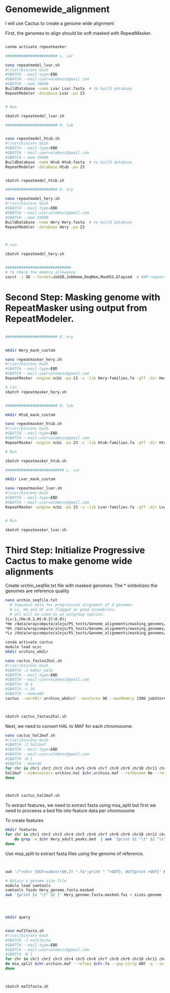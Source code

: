 # Genomewide_alignment
I will use Cactus to create a genome wide alignment


First, the genomes to align should be soft masked with RepeatMasker.


```bash

conda activate repeatmasker

####################### L. var

nano repeatmodel_lvar.sh
#!/usr/bin/env bash
#SBATCH --mail-type=END
#SBATCH --mail-user=alebesc@gmail.com
#SBATCH --mem 70000
BuildDatabase -name Lvar Lvar.fasta  # to build database
RepeatModeler -database Lvar -pa 23


# Run

sbatch repeatmodel_lvar.sh

####################### H. tub


nano repeatmodel_htub.sh
#!/usr/bin/env bash
#SBATCH --mail-type=END
#SBATCH --mail-user=alebesc@gmail.com
#SBATCH --mem 35000
BuildDatabase -name Htub Htub.fasta  # to build database
RepeatModeler -database Htub -pa 23


sbatch repeatmodel_htub.sh

####################### H. ery

nano repeatmodel_hery.sh 
#!/usr/bin/env bash
#SBATCH --mail-type=END
#SBATCH --mail-user=alebesc@gmail.com
#SBATCH --mem 35000
BuildDatabase -name Hery Hery.fasta  # to build database
RepeatModeler -database Hery -pa 23



# run

sbatch repeatmodel_hery.sh 


#############################
# to check the memory allowance 
sacct -j ID --format=JobID,JobName,ReqMem,MaxRSS,Elapsed  # RAM requested/used!!


```

# Second Step: Masking genome with RepeatMasker using output from RepeatModeler.

```bash

####################### H. ery


mkdir Hery_mask_custom

nano repeatmasker_hery.sh
#!/usr/bin/env bash
#SBATCH --mail-type=END
#SBATCH --mail-user=alebesc@gmail.com
RepeatMasker -engine ncbi -pa 23 -s -lib Hery-families.fa -gff -dir Hery_mask_custom -xsmall Hery.fasta

# run
sbatch repeatmasker_hery.sh


####################### H. tub

mkdir Htub_mask_custom

nano repeatmasker_htub.sh
#!/usr/bin/env bash
#SBATCH --mail-type=END
#SBATCH --mail-user=alebesc@gmail.com
RepeatMasker -engine ncbi -pa 23 -s -lib Htub-families.fa -gff -dir Htub_mask_custom -xsmall Htub.fasta

# Run

sbatch repeatmasker_htub.sh

########################## L. var

mkdir Lvar_mask_custom

nano repeatmasker_lvar.sh
#!/usr/bin/env bash
#SBATCH --mail-type=END
#SBATCH --mail-user=alebesc@gmail.com
RepeatMasker -engine ncbi -pa 23 -s -lib Lvar-families.fa -gff -dir Lvar_mask_custom -xsmall Lvar.fasta


# Run

sbatch repeatmasker_lvar.sh


```

# Third Step: Initialize Progressive Cactus to make genome wide alignments

Create urchin_seqfile.txt file with masked genomes.
The \* simbolizes the genomes are reference quality

```bash
nano urchin_seqfile.txt
  # Sequence data for progressive alignment of 3 genomes
  # Lv, He and Ht are flagged as good assemblies.
  # all will be used as an outgroup species.
(Lv:1,(He:0.2,Ht:0.2):0.8);
*He /data/wraycompute/alejo/PS_tests/Genome_alignments/masking_genomes/Hery.masked.fasta
*Ht /data/wraycompute/alejo/PS_tests/Genome_alignments/masking_genomes/Htub.masked.fasta
*Lv /data/wraycompute/alejo/PS_tests/Genome_alignments/masking_genomes/Lvar.masked.fasta


```




```bash
conda activate cactus
module load ucsc
mkdir urchins_wkdir

nano cactus_fastas2hal.sh
#!/usr/bin/env bash
#SBATCH -J maker_male
#SBATCH --mail-type=END
#SBATCH --mail-user=alebesc@gmail.com
#SBATCH -N 4
#SBATCH -c 24
#SBATCH --mem=40G
cactus --workDir urchins_wkdir/ --maxCores 96 --maxMemory 150G jobStore_urchin urchin_seqfile.txt urchins.hal --binariesMode local



sbatch cactus_fastas2hal.sh

```

Next, we need to convert HAL to MAF for each chromosome:


```bash
nano cactus_hal2maf.sh
#!/usr/bin/env bash
#SBATCH -J hal2maf
#SBATCH --mail-type=END
#SBATCH --mail-user=alebesc@gmail.com
#SBATCH -N 1
#SBATCH --mem=4G
for chr in chr1 chr2 chr3 chr4 chr5 chr6 chr7 chr8 chr9 chr10 chr11 chr12 chr13 chr14 chr15 chr16 chr17 chr18 chr19 chr20 chr21 ; do
hal2maf --noAncestors urchins.hal $chr.urchins.maf --refGenome He --refSequence $chr
done



sbatch cactus_hal2maf.sh

```


To extract features, we need to extract fasta using msa_split but first we need to proceess a bed file into feature data per chromosome

To create features

```bash
mkdir features
for chr in chr1 chr2 chr3 chr4 chr5 chr6 chr7 chr8 chr9 chr10 chr11 chr12 chr13 chr14 chr15 chr16 chr17 chr18 chr19 chr20 chr21 ; 
	do grep -w $chr Hery_adult_peaks.bed  | awk '{print $1 "\t" $2 "\t" $3 }' | sort -k1,1 -k2,2 -V >  features/$chr.feat.bed; 
done
```

Use msa_split to extract fasta files using the genome of reference.

```bash


awk '/^>chr/ {OUT=substr($0,2) ".fa";print " ">OUT}; OUT{print >OUT}' Hery_genome.fasta.masked

# Obtain a genome size file
module load samtools
samtools faidx Hery_genome.fasta.masked
awk '{print $1 "\t" $2 }' Hery_genome.fasta.masked.fai > sizes.genome




mkdir query


nano maf2fasta.sh
#!/usr/bin/env bash
#SBATCH -J maf2fasta
#SBATCH --mail-type=END
#SBATCH --mail-user=alebesc@gmail.com
#SBATCH -N 1
for chr in chr1 chr2 chr3 chr4 chr5 chr6 chr7 chr8 chr9 chr10 chr11 chr12 chr13 chr14 chr15 chr16 chr17 chr18 chr19 chr20 chr21 chr22 chrX chrY;
do msa_split $chr.urchins.maf --refseq $chr.fa --gap-strip ANY -q --in-format MAF --features features/$chr.feat.bed --for-features --out-root query/$chr; 
done



sbatch maf2fasta.sh
```









